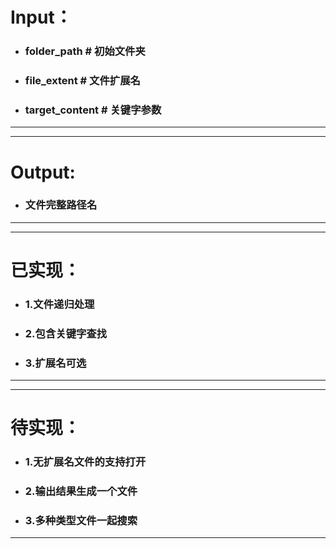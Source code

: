 # Input：
* ### folder_path # 初始文件夹
* ### file_extent # 文件扩展名
* ### target_content # 关键字参数
---
---
# Output:
*  ### 文件完整路径名
---
---
# 已实现：
* ### 1.文件递归处理
* ### 2.包含关键字查找
* ### 3.扩展名可选
---
---
# 待实现：
* ### 1.无扩展名文件的支持打开
* ### 2.输出结果生成一个文件
* ### 3.多种类型文件一起搜索
---
